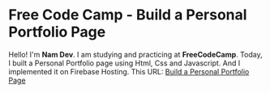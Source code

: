# Free Code Camp - Build a Personal Portfolio Page
Hello! I'm **Nam Dev**. 
I am studying and practicing at **FreeCodeCamp**.
Today, I built a Personal Portfolio page using Html, Css and Javascript.
And I implemented it on Firebase Hosting.
This URL: [Build a Personal Portfolio Page](https://fcc-personal-portfolio.web.app)
